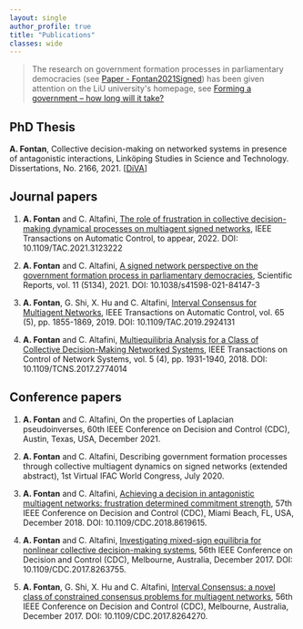 ```yaml
---
layout: single
author_profile: true
title: "Publications"
classes: wide
---
```


>The research on government formation processes in parliamentary democracies (see [Paper - Fontan2021Signed](#Fontan2021Signed)) has been given attention on the LiU university's homepage, see [Forming a government – how long will it take?](https://liu.se/en/news-item/hur-lang-tid-tar-det-att-bilda-regering-efter-ett-val)

## PhD Thesis 
**A. Fontan**, Collective decision-making on networked systems in presence of antagonistic interactions, Linköping Studies in Science and Technology. Dissertations, No. 2166, 2021.
[[DiVA](http://liu.diva-portal.org/smash/record.jsf?pid=diva2%3A1585664&dswid=-8741)]

## Journal papers 
1. **A. Fontan** and C. Altafini, [The role of frustration in collective decision-making dynamical processes on multiagent signed networks](https://ieeexplore.ieee.org/document/9591259), IEEE Transactions on Automatic Control, to appear, 2022. DOI: 10.1109/TAC.2021.3123222

1. <a name="Fontan2021Signed"></a>**A. Fontan** and C. Altafini, [A signed network perspective on the government formation process in parliamentary democracies](https://www.nature.com/articles/s41598-021-84147-3), Scientific Reports, vol. 11 (5134), 2021. DOI: 10.1038/s41598-021-84147-3

1. **A. Fontan**, G. Shi, X. Hu and C. Altafini, [Interval Consensus for Multiagent Networks](https://ieeexplore.ieee.org/document/8742903), IEEE Transactions on Automatic Control, vol. 65 (5), pp. 1855-1869, 2019.
DOI: 10.1109/TAC.2019.2924131

1. **A. Fontan** and C. Altafini, [Multiequilibria Analysis for a Class of Collective Decision-Making Networked Systems](https://ieeexplore.ieee.org/document/8110687), IEEE Transactions on Control of Network Systems, vol. 5 (4), pp. 1931-1940, 2018. DOI: 10.1109/TCNS.2017.2774014

## Conference papers 
1. **A. Fontan** and C. Altafini, On the properties of Laplacian pseudoinverses, 60th IEEE Conference on Decision and Control (CDC), Austin, Texas, USA, December 2021.

1. **A. Fontan** and C. Altafini, Describing government formation processes through collective multiagent dynamics on signed networks (extended abstract), 1st Virtual IFAC World Congress, July 2020.

1. **A. Fontan** and C. Altafini, [Achieving a decision in antagonistic multiagent networks: frustration determined commitment strength](https://ieeexplore.ieee.org/document/8619615), 57th IEEE Conference on Decision and Control (CDC), Miami Beach, FL, USA, December 2018.
DOI: 10.1109/CDC.2018.8619615.

1. **A. Fontan** and C. Altafini, [Investigating mixed-sign equilibria for nonlinear collective decision-making systems](https://ieeexplore.ieee.org/document/8263755), 56th IEEE Conference on Decision and Control (CDC), Melbourne, Australia, December 2017.
DOI: 10.1109/CDC.2017.8263755.

1. **A. Fontan**, G. Shi, X. Hu and C. Altafini, [Interval Consensus: a novel class of constrained consensus problems for multiagent networks](https://ieeexplore.ieee.org/document/8264270), 56th IEEE Conference on Decision and Control (CDC), Melbourne, Australia, December 2017.
DOI: 10.1109/CDC.2017.8264270.
